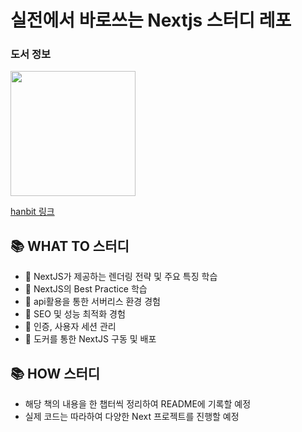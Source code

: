 # 실전에서 바로쓰는 Nextjs 스터디 레포

### 도서 정보

<img src='https://www.hanbit.co.kr/data/books/B1068448075_l.jpg' width='200px'>

[hanbit 링크](https://m.hanbit.co.kr/media/books/book_view.html?p_code=B1068448075)

## 📚 WHAT TO 스터디

- 📌 NextJS가 제공하는 렌더링 전략 및 주요 특징 학습
- 📌 NextJS의 Best Practice 학습
- 📌 api활용을 통한 서버리스 환경 경험
- 📌 SEO 및 성능 최적화 경험
- 📌 인증, 사용자 세션 관리
- 📌 도커를 통한 NextJS 구동 및 배포

## 📚 HOW 스터디

- 해당 책의 내용을 한 챕터씩 정리하여 README에 기록할 예정
- 실제 코드는 따라하여 다양한 Next 프로젝트를 진행할 예정
